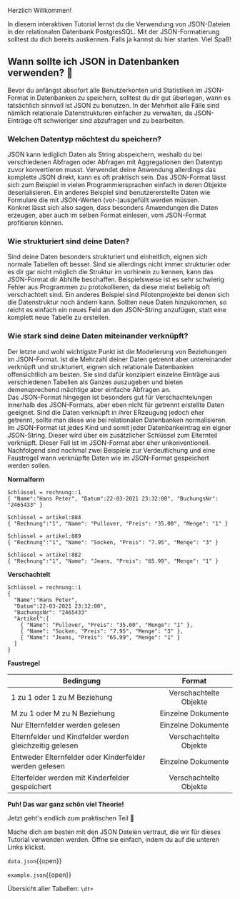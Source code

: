 Herzlich Willkommen!

In diesem interaktiven Tutorial lernst du die Verwendung von JSON-Dateien in der relationalen Datenbank PostgresSQL.
Mit der JSON-Formatierung solltest du dich bereits auskennen. Falls ja kannst du hier starten.
Viel Spaß!

## Wann sollte ich JSON in Datenbanken verwenden? 🤔
Bevor du anfängst absofort alle Benutzerkonten und Statistiken im JSON-Format in Datenbanken zu speichern, solltest du dir gut überlegen, wann es tatsächlich sinnvoll ist JSON zu benutzen. In der Mehrheit alle Fälle sind nämlich relationale Datenstrukturen einfacher zu verwalten, da JSON-Einträge oft schwieriger sind abzufragen und zu bearbeiten.

### Welchen Datentyp möchtest du speichern? 
JSON kann lediglich Daten als String abspeichern, weshalb du bei verschiedenen Abfragen oder Abfragen mit Aggregationen den Datentyp zuvor konvertieren musst. Verwendet deine Anwendung allerdings das komplette JSON direkt, kann es oft praktisch sein. Das JSON-Format lässt sich zum Beispiel in vielen Programmiersprachen einfach in deren Objekte deserialisieren. Ein anderes Beispiel sind benutzererstellte Daten wie Formulare die mit JSON-Werten (vor-)ausgefüllt werden müssen.  
Konkret lässt sich also sagen, dass besonders Anwendungen die Daten erzeugen, aber auch im selben Format einlesen, vom JSON-Format profitieren können.

### Wie strukturiert sind deine Daten?
Sind deine Daten besonders strukturiert und einheitlich, eignen sich normale Tabellen oft besser. Sind sie allerdings nicht immer strukturier oder es dir gar nicht möglich die Struktur im vorhinein zu kennen, kann das JSON-Format dir Abhilfe beschaffen. Beispielsweise ist es sehr schwierig Fehler aus Programmen zu protokollieren, da diese meist beliebig oft verschachtelt sind. Ein anderes Beispiel sind Pilotenprojekte bei denen sich die Datenstruktur noch ändern kann. Sollten neue Daten hinzukommen, so reicht es einfach ein neues Feld an den JSON-String anzufügen, statt eine komplett neue Tabelle zu erstellen.

### Wie stark sind deine Daten miteinander verknüpft?
Der letzte und wohl wichtigste Punkt ist die Modelierung von Beziehungen im JSON-Format. Ist die Mehrzahl deiner Daten getrennt aber untereinander verknüpft und strukturiert, eignen sich relationale Datenbanken offensichtlich am besten. Sie sind dafür konzipiert einzelne Einträge aus verschiedenen Tabellen als Ganzes auszugeben und bieten demensprechend mächtige aber einfache Abfragen an.  
Das JSON-Format hingegen ist besonders gut für Verschachtelungen innerhalb des JSON-Formats, aber eben nicht für getrennt erstellte Daten geeignet. Sind die Daten verknüpft in ihrer ERzeugung jedoch eher getrennt, sollte man diese wie bei relationalen Datenbanken normalisieren. Im JSON-Format ist jedes Kind und somit jeder Datenbankeintrag ein eigner JSON-String. Dieser wird über ein zusätzlicher Schlüssel zum Elternteil verknüpft. Dieser Fall ist im JSON-Format aber eher unkonventionell.  
Nachfolgend sind nochmal zwei Beispiele zur Verdeutlichung und eine Faustregel wann  verknüpfte Daten wie im JSON-Format gespeichert werden sollen.

__Normalform__
```
Schlüssel = rechnung::1
{ "Name":"Hans Peter", "Datum":22-03-2021 23:32:00", "BuchungsNr": "2465433" }

Schlüssel = artikel:884
{ "Rechnung":"1", "Name": "Pullover, "Preis": "35.00", "Menge": "1" }

Schlüssel = artikel:889
{ "Rechnung":"1", "Name": "Socken, "Preis": "7.95", "Menge": "3" }

Schlüssel = artikel:882
{ "Rechnung":"1", "Name": "Jeans, "Preis": "65.99", "Menge": "1" }
```

__Verschachtelt__
```
Schlüssel = rechnung::1
{ 
  "Name":"Hans Peter",
  "Datum":22-03-2021 23:32:00", 
  "BuchungsNr": "2465433" 
  "Artikel":[
    { "Name": "Pullover, "Preis": "35.00", "Menge": "1" },
    { "Name": "Socken, "Preis": "7.95", "Menge": "3" },
    { "Name": "Jeans, "Preis": "65.99", "Menge": "1" }
  ]
}
```

__Faustregel__

| Bedingung | Format |
| ------------- |:-------------:|
| 1 zu 1 oder 1 zu M Beziehung      | Verschachtelte Objekte |
| M zu 1 oder M zu N Beziehung    | Einzelne Dokumente      |
| Nur Elternfelder werden gelesen | Einzelne Dokumente |
| Elternfelder und Kindfelder werden gleichzeitig gelesen | Verschachtelte Objekte |
| Entweder Elternfelder oder Kinderfelder werden gelesen | Einzelne Dokumente |
| Elterfelder werden mit Kinderfelder gespeichert | Verschachtelte Objekte |


__Puh! Das war ganz schön viel Theorie!__

Jetzt geht's endlich zum praktischen Teil 🎉


Mache dich am besten mit den JSON Dateien vertraut, die wir für dieses Tutorial verwenden werden.
Öffne sie einfach, indem du auf die unteren Links klickst.

`data.json`{{open}} 

`example.json`{{open}} 

Übersicht aller Tabellen:
`\dt+`
